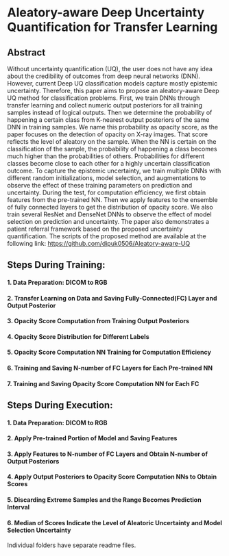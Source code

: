 # Aleatory-aware Deep Uncertainty Quantification for Transfer Learning

## Abstract
Without uncertainty quantification (UQ), the user does not have any idea about the credibility of outcomes from deep neural networks (DNN). However, current Deep UQ classification models capture mostly epistemic uncertainty. Therefore, this paper aims to propose an aleatory-aware Deep UQ method for classification problems. First, we train DNNs through transfer learning and collect numeric output posteriors for all training samples instead of logical outputs. Then we determine the probability of happening a certain class from K-nearest output posteriors of the same DNN in training samples. We name this probability as opacity score, as the paper focuses on the detection of opacity on X-ray images. That score reflects the level of aleatory on the sample. When the NN is certain on the classification of the sample, the probability of happening a class becomes much higher than the probabilities of others. Probabilities for different classes become close to each other for a highly uncertain classification outcome. To capture the epistemic uncertainty, we train multiple DNNs with different random initializations, model selection, and augmentations to observe the effect of these training parameters on prediction and uncertainty. During the test, for computation efficiency, we first obtain features from the pre-trained NN. Then we apply features to the ensemble of fully connected layers to get the distribution of opacity score. We also train several ResNet and DenseNet DNNs to observe the effect of model selection on prediction and uncertainty. The paper also demonstrates a patient referral framework based on the proposed uncertainty quantification. The scripts of the proposed method are available at the following link: https://github.com/dipuk0506/Aleatory-aware-UQ

## Steps During Training:
#### 1. Data Preparation: DICOM to RGB
#### 2. Transfer Learning on Data and Saving Fully-Connected(FC) Layer and Output Posterior
#### 3. Opacity Score Computation from Training Output Posteriors
#### 4. Opacity Score Distribution for Different Labels
#### 5. Opacity Score Computation NN Training for Computation Efficiency
#### 6. Training and Saving N-number of FC Layers for Each Pre-trained NN
#### 7. Training and Saving Opacity Score Computation NN for Each FC



## Steps During Execution:
#### 1. Data Preparation: DICOM to RGB
#### 2. Apply Pre-trained Portion of Model and Saving Features
#### 3. Apply Features to N-number of FC Layers and Obtain N-number of Output Posteriors 
#### 4. Apply Output Posteriors to Opacity Score Computation NNs to Obtain Scores
#### 5. Discarding Extreme Samples and the Range Becomes Prediction Interval
#### 6. Median of Scores Indicate the Level of Aleatoric Uncertainty and Model Selection Uncertainty


Individual folders have separate readme files.

